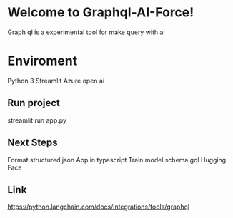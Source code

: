 # Welcome to Graphql-AI-Force!

Graph ql is a experimental tool for make query with ai

# Enviroment

Python 3
Streamlit
Azure open ai

## Run project

streamlit run app.py

## Next Steps

Format structured json
App in typescript
Train model schema gql
Hugging Face

## Link

https://python.langchain.com/docs/integrations/tools/graphql
